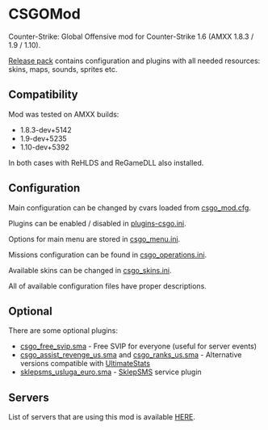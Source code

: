 # CSGOMod
Counter-Strike: Global Offensive mod for Counter-Strike 1.6 (AMXX 1.8.3 / 1.9 / 1.10).

[Release pack](https://github.com/TheDoctor0/CSGOMod/releases/latest) contains configuration and plugins with all needed resources: skins, maps, sounds, sprites etc.

## Compatibility
Mod was tested on AMXX builds:
- 1.8.3-dev+5142
- 1.9-dev+5235
- 1.10-dev+5392

In both cases with ReHLDS and ReGameDLL also installed.

## Configuration
Main configuration can be changed by cvars loaded from [csgo_mod.cfg](https://github.com/TheDoctor0/CSGOMod/blob/master/cstrike/addons/amxmodx/configs/csgo_mod.cfg).

Plugins can be enabled / disabled in [plugins-csgo.ini](https://github.com/TheDoctor0/CSGOMod/blob/master/cstrike/addons/amxmodx/configs/plugins-csgo.ini).

Options for main menu are stored in [csgo_menu.ini](https://github.com/TheDoctor0/CSGOMod/blob/master/cstrike/addons/amxmodx/configs/csgo_menu.ini).

Missions configuration can be found in [csgo_operations.ini](https://github.com/TheDoctor0/CSGOMod/blob/master/cstrike/addons/amxmodx/configs/csgo_operations.ini).

Available skins can be changed in [csgo_skins.ini](https://github.com/TheDoctor0/CSGOMod/blob/master/cstrike/addons/amxmodx/configs/csgo_skins.ini).

All of available configuration files have proper descriptions.

## Optional
There are some optional plugins:
- [csgo_free_svip.sma](https://github.com/TheDoctor0/CSGOMod/blob/master/csgo_free_svip.sma) - Free SVIP for everyone (useful for server events)
- [csgo_assist_revenge_us.sma](https://github.com/TheDoctor0/CSGOMod/blob/master/csgo_assist_revenge_us.sma) and [csgo_ranks_us.sma](https://github.com/TheDoctor0/CSGOMod/blob/master/csgo_raanks_us.sma) - Alternative versions compatible with [UltimateStats](https://github.com/TheDoctor0/UltimateStats)
- [sklepsms_usluga_euro.sma](https://github.com/TheDoctor0/CSGOMod/blob/master/sklepsms_usluga_euro.sma) - [SklepSMS](https://github.com/TheDoctor0/sklep-sms) service plugin


## Servers
List of servers that are using this mod is available [HERE](https://www.gametracker.com/search/?search_by=server_variable&search_by2=csgo_version&query=&loc=_all&sort=&order=).
